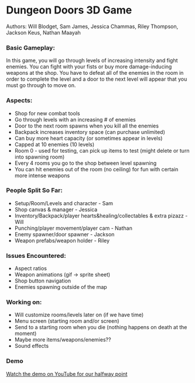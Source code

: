 # Dungeon Doors 3D Game

Authors: Will Blodget, Sam James, Jessica Chammas, Riley Thompson, Jackson Keus, Nathan Maayah

### Basic Gameplay:
In this game, you will go through levels of increasing intensity and fight enemies. You can fight with your fists or buy more damage-inducing weapons at the shop. You have to defeat all of the enemies in the room in order to complete the level and a door to the next level will appear that you must go through to move on.

### Aspects:
- Shop for new combat tools
- Go through levels with an increasing # of enemies
- Door to the next room spawns when you kill all the enemies
- Backpack increases inventory space (can purchase unlimited)
- Can buy more heart capacity (or sometimes appear in levels)
- Capped at 10 enemies (10 levels)
- Room 0 - used for testing, can pick up items to test (might delete or turn into spawning room)
- Every 4 rooms you go to the shop between level spawning
- You can hit enemies out of the room (no ceiling) for fun with certain more intense weapons

### People Split So Far:
- Setup/Room/Levels and character - Sam
- Shop canvas & manager - Jessica
- Inventory/Backpack/player hearts&healing/collectables & extra pizazz - Will
- Punching/player movement/player cam - Nathan
- Enemy spawner/door spawner - Jackson 
- Weapon prefabs/weapon holder - Riley

### Issues Encountered:
- Aspect ratios
- Weapon animations (gif -> sprite sheet)
- Shop button navigation
- Enemies spawning outside of the map

### Working on:
- Will customize rooms/levels later on (if we have time)
- Menu screen (starting room and/or screen)
- Send to a starting room when you die (nothing happens on death at the moment)
- Maybe more items/weapons/enemies??
- Sound effects

### Demo
[Watch the demo on YouTube for our halfway point](https://www.youtube.com/watch?v=B6HMQzisbeg)
